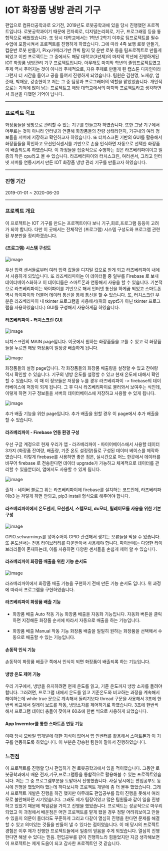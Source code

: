 # IOT 화장품 냉방 관리 기구

 편입으로 컴퓨터공학과로 오기전, 2019년도 로봇공학과에 있을 당시 진행했던 프로젝트입니다. 로봇공학과이기 때문에 전자회로, 디지털논리회로, 기구, 프로그래밍 등을 톻합적으로 배웠었습니다. 또 당시 대학교에서는 1학년 2학기 이후로 팀프로젝트를 필수 수업에 포함시켜서 프로젝트를 진행하게 하였습니다. 그에 따라 4족 보행 로봇 만들기, 컵운반 로봇 만들기, Pixy카메라기반 큐빅 탐지 및 운반 로봇 등을 팀프로젝트로 만들게 되었고 이번 프로젝트는 그 중에서도 해당 대학교(3년제)의 마지막 학년에 진행하게된 IOT 화장품 냉방관리 기구 프로젝트입니다. 아무래도 마지막 학년의 졸업프로젝트였고 주제 역시 주어지는 것이 아니라 주체적으로, 자유 주제로 만들게 된 캡스톤 디자인이라 그런지 더 시간을 들이고 공을 들여서 진행하게 되었습니다. 팀원은 김현명, 노재상, 엄준태, 박재윤, 강승현이고 저는 그 중 팀장과 프로그래머의 역할을 맡았었습니다. 개인적으로는 기억에 많이 남는 프로젝트고 해당 대학교에서의 마지막 프로젝트라고 생각하면서 최선을 다했던 기억이 납니다.

***


### 프로젝트 목표

 화장품들을 냉방으로 관리할 수 있는 기구를 만들고자 하였습니다. 또한 그냥 기구에서 머무르는 것이 아니라 인터넷과 연결해 화장품들의 잔량 상태라던지, 기구내의 여러 정보들을 서버에 저장하고 확인하고자 하였습니다. 또 터치스크린 기반의 GUI를 활용해서 화장품들을 확인하고 모션인식센서를 기반으로 손을 인식하면 자동으로 선택한 화장품이 배출되도록 하였습니다. 이 과정들을 집중적으로 수행하는 것은 라즈베리파이이고 일종의 작은 cpu라고 볼 수 있습니다. 라즈베리파이와 터치스크린, 여러센서, 그리고 인터넷 서버를 연동시켜서 만든 IOT 화장품 냉방 관리 기구를 만들고자 하였습니다.

***

### 진행 기간
2019-01-01 ~ 2020-06-20

***

### 프로젝트 개요

 이 프로젝트는 IOT 기구를 만드는 프로젝트이다 보니 기구,회로,프로그램 등등이 고려가 되야 합니다. 다만 이 곳에서는 전체적인 (프로그램) 시스템 구성도와 프로그램 관련된 부분만을 정리하겠습니다.

#### (프로그램) 시스템 구성도
![image](https://user-images.githubusercontent.com/44837403/116768816-889f4680-aa74-11eb-87b2-4d75c8a1bc03.png)

우선 입력 센서들로부터 여러 입력 값들을 디지털 값으로 받게 되고 라즈베리파이 내에서 사용하게 되있습니다. 또 라즈베리파이는 이 데이터들 중 일부를 Firebase 로 보내 데이터베이스화하고 이 데이터들은 스마트폰과 연동해서 사용을 할 수 있습니다. 기본적으로 라즈베리파이는 와이파이를 기반으로 해서 인터넷 통신을 하게끔 되있고 스마트폰 역시 와이파이와 더불어 데이터 통신을 통해 통신을 할 수 있습니다. 또, 터치스크린 부분은 라즈베리파이 내 tkinter 프로그램을 사용해서(위의 qypt5가 아닌 tkinter 프로그램을 사용하였습니다.) GUI를 구성해서 사용하게끔 하였습니다.

#### 라즈베리파이 - 터치스크린 GUI

![image](https://user-images.githubusercontent.com/44837403/116769554-04e75900-aa78-11eb-8745-b0d4bd0a8851.png)

터치스크린의 MAIN page입니다. 이곳에서 원하는 화장품들을 고를 수 있고 각 화장품들을 누르면 해당 화장품이 일정량 배출하게 됩니다.

![image](https://user-images.githubusercontent.com/44837403/116769555-07e24980-aa78-11eb-8019-2b29d4131c09.png)

화장품들의 설정 page입니다. 각 화장품들의 화장품 배출량을 설정할 수 있고 잔여량 역시 확인할 수 있습니다. 기구의 냉방 온도를 설정할 수 있고 현재 온도에 대해서 확인할 수 있습니다. 이 때 이 정보들은 저장을 누를 경우 라즈베리파이 -> firebase의 데이터베이스에 저장이 되게 됩니다. 그 후 다시 라즈베리파이로 불러와서 보여주는 식인데, 이렇게 하면 기구 정보들을 서버의 데이터베이스에 저장하고 사용할 수 있게 됩니다.

![image](https://user-images.githubusercontent.com/44837403/116769560-0f095780-aa78-11eb-8b32-025cb757cdb7.png)

추가 배출 기능을 위한 page입니다. 추가 배출을 원할 경우 이 page에서 추가 배출을 할 수 있습니다.


#### 라즈베리파이 - Firebase 연동 환경 구성

우선 구글 계정으로 현재 우리가 앱 - 라즈베리파이 - 파이어베이스에서 사용할 데이터
3가지 (화장품 잔여량, 배출량, 기준 온도 설정량)들로 구성된 데이터 베이스를
제작하였습니다. 이렇게 firebase를 사용하면 좋은 점은, 실시간으로 어느 한곳에서 데이터를 바꾸어 firebase 로 전송한다면 데이터 upgrade가 가능하고 체계적으로 데이터를 관리할 수 있을뿐더러, 앱에서도 사용할 수 있게 됩니다.

![image](https://user-images.githubusercontent.com/44837403/116769316-192a5680-aa76-11eb-9283-a50c67701be7.png)


출처 - 네이버 블로그
위는 라즈베리파이에 firebase를 설치하는 코드인데, 라즈베리파이b3 는 저렇게 하면 안되고, pip3 install 형식으로 해주어야 합니다.


#### 라즈베리파이에서 온도센서, 모션센서, 스텝모터, dc모터, 릴레이모듈 사용을 위한 기본 구성
![image](https://user-images.githubusercontent.com/44837403/116769193-4d514780-aa75-11eb-9c17-15150aed7403.png)

 GPIO.setwarnings를 넣어주어야 GPIO 관련해서 생기는 오류들을 막을 수 있습니다.
또 온도센서는 전용 라이브러리를 다운받아서 사용해야 합니다. 파이썬에는 다양한 라이브러리들이 존재하는데, 이를 사용하면 다양한 센서들을 손쉽게 제어 할 수 있습니다.

#### 라즈베리파이 화장품 배출을 위한 기능 순서도

![image](https://user-images.githubusercontent.com/44837403/116769287-e2ecd700-aa75-11eb-904d-9b10a8359e0d.png)

라즈베리파이에서 화장품 배출 기능을 구현하기 전에 만든 기능 순서도 입니다. 위 과정에 따라서 프로그램을 구현하였습니다.


#### 라즈베리파이 화장품 배출 기능

- 화장품 배출 Auto 작동 기능
 화장품 배출을 자동화 기능입니다. 자동화 버튼을 클릭하면 지정해둔 화장품 순서에 따라서 자동으로 배출을 하는 기능입니다.

- 화장품 배출 Manual 작동 기능
화장품 배출을 일일히 원하는 화장품을 선택해서 수동으로 배출할 수 있는 기능입니다.
 
#### 손동작 인식 기능

손동작이 화장품 배출구 쪽에서 인식이 되면 화장품이 배출되록 하는 기능입니다.

#### 냉방 온도 제어 기능

 우리 기구에서, 냉방을 유지하려면 현재 온도를 읽고, 기준 온도까지 냉방 소자를 돌려야합니다.
 그러려면, 프로그램 내에서 온도를 읽고 기준온도와 비교하는 과정을 계속해서 해야하는데 while true 문으로 계속해서 돌리기보다 thread 구문을 사용해서 3초에 한번씩 비교해서 릴레이 보드를 작동, 냉방소자를 제어하기로 하였습니다. 3초에 한번씩 해서 프로그램 데이터 충돌이 잦아져 60초에 한번 씩으로 사용하게 되었습니다.

#### App Inverntor를 통한 스마트폰 연동 기능

이때 당시 모바일 앱개발에 대한 지식이 없어서 앱 인벤터를 활용해서 스마트폰과 이 기구를 연동하도록 하였습니다. 이 부분은 강승현 팀원이 맡아서 진행하였습니다.

### 느낀점

 이 프로젝트를 진행할 당시 편입하기 전 로봇공학과에서 있을 적이였습니다. 그동안 로봇공학과에서 배운 전자,기구,프로그램등을 통합적으로 활용해볼 수 있는 프로젝트였습니다. 저는 그 중 프로그램부분을 도맡아서 진행했습니다. 사실 당시에는 편입공부도 동시에 진행을 했었어야 했는데 하다보니까 프로젝트 개발에 좀 더 몰두 했었습니다. 그래서 프로젝트 개발은 진행을 하긴 했지만 아무래도 편입공부를 많이 진행을 못해서 여러모로 불안해하던 시기였습니다. 그래도 제가 팀장이였고 많은 팀원들과 같이 일을 진행하고 있었기 때문에 책임감을 가지고 진행을 했었습니다. 프로젝트는 성공적으로 마무리 되었고 이 과정에서 배운점은 어떤 프로젝트를 맡게 됐을 경우 정말 어려워보이고 만들 수 있을지 의문이 들더라도 꾸준하게 그리고 다같이 열심히 진행을 한다면 문제를 해결할 수 있고 의미있는 것들을 만들어 낼 수 있다는 점이였습니다. 이 때 당시의 프로젝트 경험은 이후 제가 진행한 프로젝트들에서 일종의 믿음을 주게 되었습니다. 열심히 진행한다면 해낼 수 있다는 믿음. 편입공부를 같이 진행하느라 힘들었지만 지금 생각해보면 이 프로젝트는 제게 도움이 되고 감사한 프로젝트인 것 같습니다.




